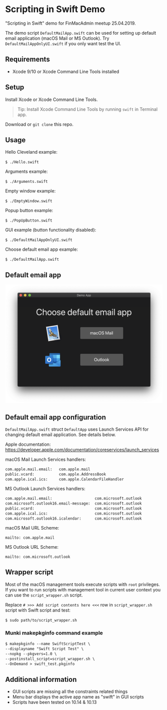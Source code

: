 # Scripting in Swift Demo

"Scripting in Swift" demo for FinMacAdmin meetup 25.04.2019.

The demo script `DefaultMailApp.swift` can be used for setting up default email application (macOS Mail or MS Outlook). Try `DefaultMailAppOnlyUI.swift` if you only want test the UI.

## Requirements

* Xcode 9/10 or Xcode Command Line Tools installed

## Setup

Install Xcode or Xcode Command Line Tools.

> Tip: Install Xcode Command Line Tools by running `swift` in Terminal app.

Download or `git clone` this repo.

## Usage

Hello Cleveland example:

`$ ./Hello.swift`

Arguments example:

`$ ./Arguments.swift`

Empty window example:

`$ ./EmptyWindow.swift`

Popup button example:

`$ ./PopUpButton.swift`

GUI example (button functionality disabled):

`$ ./DefaultMailAppOnlyUI.swift`

Choose default email app example:

`$ ./DefaultMailApp.swift`

## Default email app

![Demo app](DemoApp.png)

## Default email app configuration

`DefaultMailApp.swift` struct `DefaultApp` uses Launch Services API for changing default email application. See details below.

Apple documentation: https://developer.apple.com/documentation/coreservices/launch_services

macOS Mail Launch Services handlers:

```
com.apple.mail.email:   com.apple.mail
public.vcard:           com.apple.AddressBook
com.apple.ical.ics:     com.apple.CalendarFileHandler
```

MS Outlook Launch Services handlers:

```
com.apple.mail.email:                   com.microsoft.outlook
com.microsoft.outlook16.email-message:  com.microsoft.outlook
public.vcard:                           com.microsoft.outlook
com.apple.ical.ics:                     com.microsoft.outlook
com.microsoft.outlook16.icalendar:      com.microsoft.outlook
```

macOS Mail URL Scheme:

```
mailto: com.apple.mail
```

MS Outlook URL Scheme:

```
mailto: com.microsoft.outlook
```

## Wrapper script

Most of the macOS management tools execute scripts with `root` privileges. If you want to run scripts with management tool in current user context you can use the `script_wrapper.sh` script.

Replace `# >>> Add script contents here <<<` row in `script_wrapper.sh` script with Swift script and test:

`$ sudo path/to/script_wrapper.sh`

### Munki makepkginfo command example

```
$ makepkginfo --name SwiftScriptTest \
--displayname "Swift Script Test" \
--nopkg --pkgvers=1.0 \
--postinstall_script=script_wrapper.sh \
--OnDemand > swift_test.pkginfo
```

## Additional information

* GUI scripts are missing all the constraints related things
* Menu bar displays the active app name as "swift" in GUI scripts
* Scripts have been tested on 10.14 & 10.13
